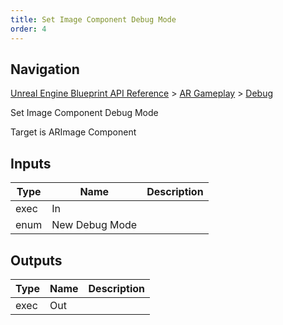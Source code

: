 ```yaml
---
title: Set Image Component Debug Mode
order: 4
---
```

## Navigation

[Unreal Engine Blueprint API Reference](https://dev.epicgames.com/documentation/en-us/unreal-engine/BlueprintAPI) > [AR Gameplay](https://dev.epicgames.com/documentation/en-us/unreal-engine/BlueprintAPI/ARGameplay) > [Debug](https://dev.epicgames.com/documentation/en-us/unreal-engine/BlueprintAPI/ARGameplay/Debug)

Set Image Component Debug Mode

Target is ARImage Component

## Inputs

| Type | Name | Description |
| --- | --- | --- |
| exec | In |  |
| enum | New Debug Mode |  |

## Outputs

| Type | Name | Description |
| --- | --- | --- |
| exec | Out |  |

